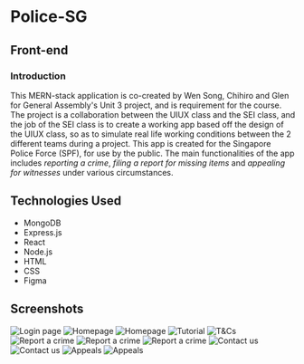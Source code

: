 # Police-SG

## Front-end

### Introduction
This MERN-stack application is co-created by Wen Song, Chihiro and Glen for General Assembly's Unit 3 project, and is requirement for the course. 
The project is a collaboration between the UIUX class and the SEI class, and the job of the SEI class is to create a working app based off the design of the UIUX class, so as to simulate real life working conditions between the 2 different teams during a project.
This app is created for the Singapore Police Force (SPF), for use by the public. The main functionalities of the app includes *reporting a crime*, *filing a report for missing items* and *appealing for witnesses* under various circumstances.

## Technologies Used
- MongoDB
- Express.js
- React
- Node.js
- HTML
- CSS
- Figma

## Screenshots
![Login page](/frontend/src/assets/screenshots-Police-SG/screenshot-1.png)
![Homepage](/frontend/src/assets/screenshots-Police-SG/screenshot-2.png)
![Homepage](/frontend/src/assets/screenshots-Police-SG/screenshot-3.png)
![Tutorial](/frontend/src/assets/screenshots-Police-SG/screenshot-4.png)
![T&Cs](/frontend/src/assets/screenshots-Police-SG/screenshot-5.png)
![Report a crime](/frontend/src/assets/screenshots-Police-SG/screenshot-6.png)
![Report a crime](/frontend/src/assets/screenshots-Police-SG/screenshot-7.png)
![Report a crime](/frontend/src/assets/screenshots-Police-SG/screenshot-8.png)
![Contact us](/frontend/src/assets/screenshots-Police-SG/screenshot-9.png)
![Contact us](/frontend/src/assets/screenshots-Police-SG/screenshot-10.png)
![Appeals](/frontend/src/assets/screenshots-Police-SG/screenshot-11.png)
![Appeals](/frontend/src/assets/screenshots-Police-SG/screenshot-12.png)

